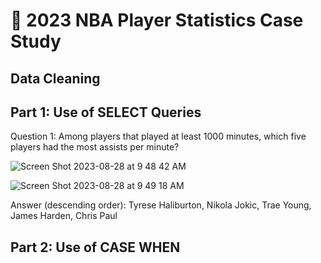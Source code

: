 # 🏀 2023 NBA Player Statistics Case Study

## Data Cleaning 

## Part 1: Use of SELECT Queries

Question 1: Among players that played at least 1000 minutes, which five players had the most assists per minute? 

![Screen Shot 2023-08-28 at 9 48 42 AM](https://github.com/JacksonWaddleton/2023-nba-stats/assets/42299047/198a6579-3c75-44fd-889d-5bddafddea35)

![Screen Shot 2023-08-28 at 9 49 18 AM](https://github.com/JacksonWaddleton/2023-nba-stats/assets/42299047/c6899c99-8f2c-4b39-9626-5a55256bf365)

Answer (descending order): Tyrese Haliburton, Nikola Jokic, Trae Young, James Harden, Chris Paul 

## Part 2: Use of CASE WHEN 
